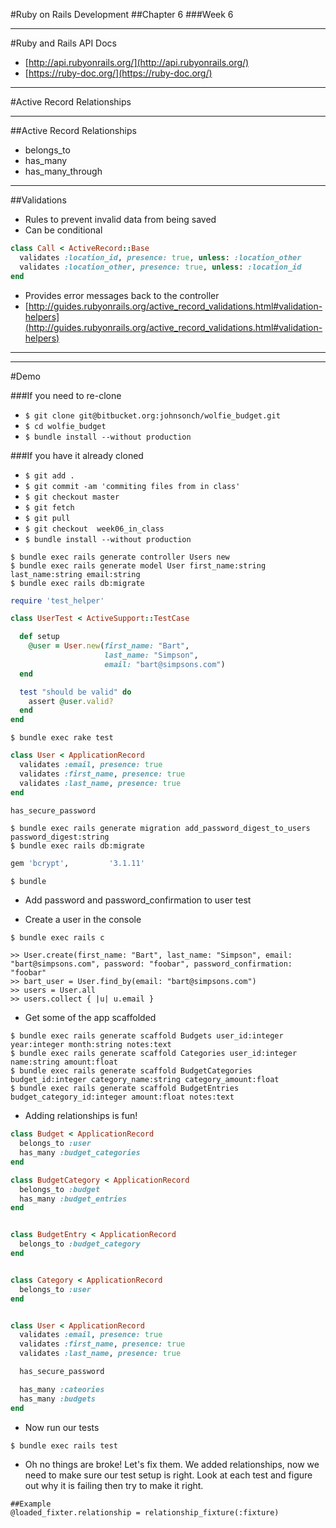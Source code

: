 #Ruby on Rails Development
##Chapter 6
###Week 6

---
#Ruby and Rails API Docs

* [http://api.rubyonrails.org/](http://api.rubyonrails.org/)
* [https://ruby-doc.org/](https://ruby-doc.org/)

---
#Active Record Relationships

---
##Active Record Relationships
* belongs_to
* has_many
* has_many_through

---
##Validations
* Rules to prevent invalid data from being saved
* Can be conditional

```ruby
class Call < ActiveRecord::Base
  validates :location_id, presence: true, unless: :location_other
  validates :location_other, presence: true, unless: :location_id
end
```

* Provides error messages back to the controller
* [http://guides.rubyonrails.org/active_record_validations.html#validation-helpers](http://guides.rubyonrails.org/active_record_validations.html#validation-helpers)

---

---
#Demo

###If you need to re-clone
* ```$ git clone git@bitbucket.org:johnsonch/wolfie_budget.git```
* ```$ cd wolfie_budget```
* ```$ bundle install --without production```

###If you have it already cloned
* ```$ git add . ```
* ```$ git commit -am 'commiting files from in class'```
* ```$ git checkout master```
* ```$ git fetch```
* ```$ git pull ```
* ```$ git checkout  week06_in_class```
* ```$ bundle install --without production```

```
$ bundle exec rails generate controller Users new
$ bundle exec rails generate model User first_name:string last_name:string email:string
$ bundle exec rails db:migrate
```

```ruby
require 'test_helper'

class UserTest < ActiveSupport::TestCase

  def setup
    @user = User.new(first_name: "Bart",
                     last_name: "Simpson",
                     email: "bart@simpsons.com")
  end

  test "should be valid" do
    assert @user.valid?
  end
end
```

```
$ bundle exec rake test
```

```ruby
class User < ApplicationRecord
  validates :email, presence: true
  validates :first_name, presence: true
  validates :last_name, presence: true
end
```

```ruby
has_secure_password
```

```
$ bundle exec rails generate migration add_password_digest_to_users password_digest:string
$ bundle exec rails db:migrate
```

```ruby
gem 'bcrypt',         '3.1.11'
```

```
$ bundle
```

* Add password and password_confirmation to user test

* Create a user in the console

```
$ bundle exec rails c

>> User.create(first_name: "Bart", last_name: "Simpson", email: "bart@simpsons.com", password: "foobar", password_confirmation: "foobar"
>> bart_user = User.find_by(email: "bart@simpsons.com")
>> users = User.all
>> users.collect { |u| u.email }
```

* Get some of the app scaffolded

```
$ bundle exec rails generate scaffold Budgets user_id:integer year:integer month:string notes:text
$ bundle exec rails generate scaffold Categories user_id:integer name:string amount:float
$ bundle exec rails generate scaffold BudgetCategories budget_id:integer category_name:string category_amount:float
$ bundle exec rails generate scaffold BudgetEntries budget_category_id:integer amount:float notes:text
```

* Adding relationships is fun!

```ruby
class Budget < ApplicationRecord
  belongs_to :user
  has_many :budget_categories
end

class BudgetCategory < ApplicationRecord
  belongs_to :budget
  has_many :budget_entries
end


class BudgetEntry < ApplicationRecord
  belongs_to :budget_category
end


class Category < ApplicationRecord
  belongs_to :user
end


class User < ApplicationRecord
  validates :email, presence: true
  validates :first_name, presence: true
  validates :last_name, presence: true

  has_secure_password

  has_many :cateories
  has_many :budgets
end
```

* Now run our tests

```
$ bundle exec rails test
```

* Oh no things are broke!  Let's fix them.  We added relationships, now we need to make sure our test setup is right.  Look at each test and figure out why it is failing then try to make it right.

```
##Example
@loaded_fixter.relationship = relationship_fixture(:fixture)
```
